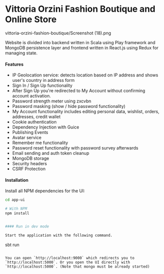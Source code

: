 Vittoria Orzini Fashion Boutique and Online Store
==================================================

vittoria-orzini-fashion-boutique/Screenshot (18).png 

Website is divided into backend written in Scala using Play framework and MongoDB persistence layer
and frontend written in React.js using Redux for managing state.

#### Features

* IP Geolocation service: detects location based on IP address and shows user's country in address form
* Sign In / Sign Up functionality
* After Sign Up you're redirected to My Account without confirming account activation.
* Password strength meter using zxcvbn
* Password masking (show / hide password functionality)
* My Account functionality includes editing personal data, wishlist, orders, addresses, credit wallet
* Cookie authentication
* Dependency Injection with Guice
* Publishing Events
* Avatar service
* Remember me functionality
* Password reset functionality with password survey afterwards
* Email sending and auth token cleanup
* MongoDB storage
* Security headers
* CSRF Protection


#### Installation

Install all NPM dependencies for the UI:

```bash
cd app-ui

# With NPM
npm install


#### Run in dev mode

Start the application with the following command.

```
sbt run
```

You can open `http://localhost:9000` which redirects you to `http://localhost:5000`. Or you open the UI directly with `http://localhost:5000`. (Note that mongo must be already started)
